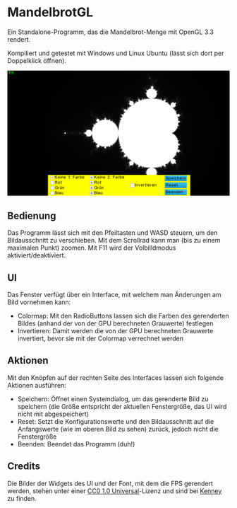 # MandelbrotGL

Ein Standalone-Programm, das die Mandelbrot-Menge mit OpenGL 3.3 rendert.

Kompiliert und getestet mit Windows und Linux Ubuntu (lässt sich dort
per Doppelklick öffnen).

![Hauptbildschirm](https://raw.githubusercontent.com/MH321Productions/MandelbrotGL/main/Screenshots/Main.png)

## Bedienung

Das Programm lässt sich mit den Pfeiltasten und WASD steuern, um den
Bildausschnitt zu verschieben. Mit dem Scrollrad kann man (bis zu einem
maximalen Punkt) zoomen. Mit F11 wird der Volbilldmodus aktiviert/deaktiviert.

## UI

Das Fenster verfügt über ein Interface, mit welchem man Änderungen am Bild
vornehmen kann:

- Colormap: Mit den RadioButtons lassen sich die Farben des gerenderten Bildes
(anhand der von der GPU berechneten Grauwerte) festlegen
- Invertieren: Damit werden die von der GPU berechneten Grauwerte invertiert,
bevor sie mit der Colormap verrechnet werden

## Aktionen

Mit den Knöpfen auf der rechten Seite des Interfaces lassen sich folgende
Aktionen ausführen:

- Speichern: Öffnet einen Systemdialog, um das gerenderte Bild zu speichern
(die Größe entspricht der aktuellen Fenstergröße, das UI wird nicht mit
abgespeichert)
- Reset: Setzt die Konfigurationswerte und den Bildausschnitt auf die
Anfangswerte (wie im oberen Bild zu sehen) zurück, jedoch nicht die
Fenstergröße
- Beenden: Beendet das Programm (duh!)

## Credits

Die Bilder der Widgets des UI und der Font, mit dem die FPS gerendert werden,
stehen unter einer
[CC0 1.0 Universal](https://creativecommons.org/publicdomain/zero/1.0/)-Lizenz
und sind bei [Kenney](https://www.kenney.nl/) zu finden.
